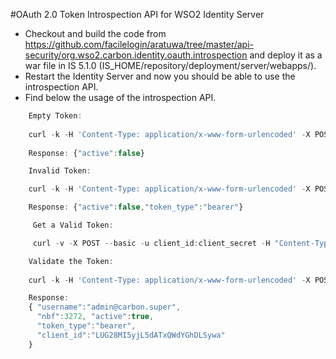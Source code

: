 #OAuth 2.0 Token Introspection API for WSO2 Identity Server

* Checkout and build the code from https://github.com/facilelogin/aratuwa/tree/master/api-security/org.wso2.carbon.identity.oauth.introspection  and deploy it as a war file in IS 5.1.0 (IS_HOME/repository/deployment/server/webapps/). 
* Restart the Identity Server and now you should be able to use the introspection API.
* Find below the usage of the introspection API. 

 ```javascript
     Empty Token:
     
     curl -k -H 'Content-Type: application/x-www-form-urlencoded' -X POST --data 'token=' https://localhost:9443/introspect
     
     Response: {"active":false} 
```
 ```javascript
     Invalid Token: 

     curl -k -H 'Content-Type: application/x-www-form-urlencoded' -X POST --data 'token=Bjhk98792k9hkjhk' https://localhost:9443/introspect 

     Response: {"active":false,"token_type":"bearer"} 
```

 ```javascript
      Get a Valid Token: 

      curl -v -X POST --basic -u client_id:client_secret -H "Content-Type: application/x-www-form-urlencoded;charset=UTF-8" -k -d "grant_type=client_credentials" https://localhost:9443/oauth2/token 

     Validate the Token:
     
     curl -k -H 'Content-Type: application/x-www-form-urlencoded' -X POST --data 'token=99f0a7092c71a6e772cbcf77addd39ea' https://localhost:9443/introspect 

     Response: 
     { "username":"admin@carbon.super", 
       "nbf":3272, "active":true, 
       "token_type":"bearer", 
       "client_id":"LUG28MI5yjL5dATxQWdYGhDLSywa" 
     } 
```
